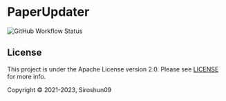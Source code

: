 # PaperUpdater

![GitHub Workflow Status](https://img.shields.io/github/actions/workflow/status/Siroshun09/PaperUpdater/maven.yml?branch=master)

## License

This project is under the Apache License version 2.0. Please see [LICENSE](LICENSE) for more info.

Copyright © 2021-2023, Siroshun09

